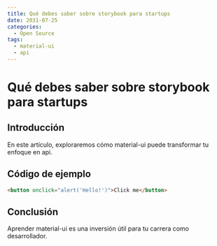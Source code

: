 ```yaml
---
title: Qué debes saber sobre storybook para startups
date: 2031-07-25
categories:
  - Open Source
tags:
  - material-ui
  - api
---
```


# Qué debes saber sobre storybook para startups

## Introducción

En este artículo, exploraremos cómo material-ui puede transformar tu enfoque en api.

## Código de ejemplo

```html
<button onclick="alert('Hello!')">Click me</button>
```

## Conclusión

Aprender material-ui es una inversión útil para tu carrera como desarrollador.